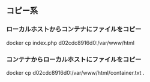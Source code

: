 ## コピー系
### ローカルホストからコンテナにファイルをコピー
docker cp index.php d02cdc8916d0:/var/www/html

### コンテナからローカルホストにファイルをコピー
docker cp d02cdc8916d0:/var/www/html/container.txt .